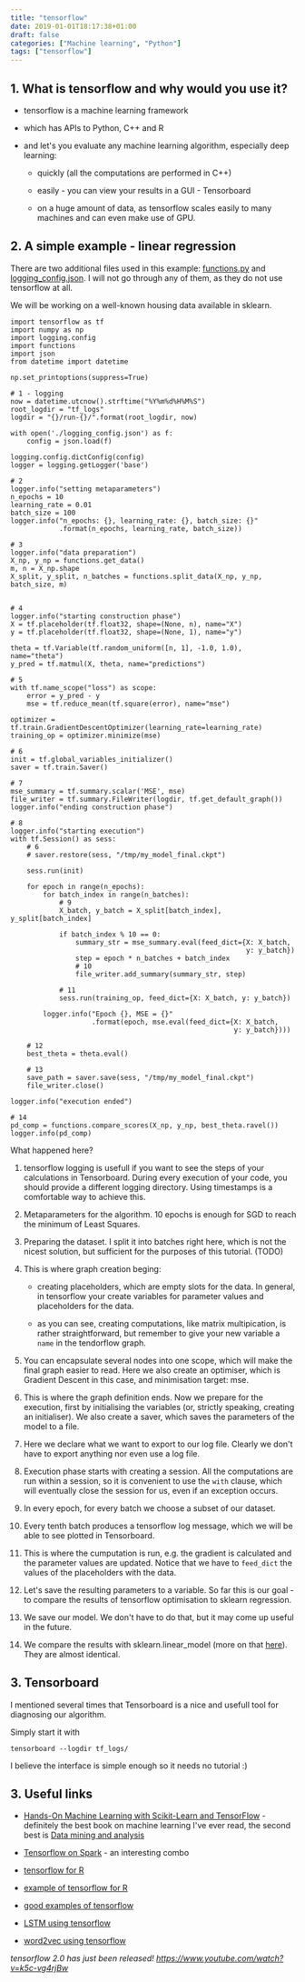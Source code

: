 ```yaml
---
title: "tensorflow"
date: 2019-01-01T18:17:38+01:00
draft: false
categories: ["Machine learning", "Python"]
tags: ["tensorflow"]
---
```


## 1. What is tensorflow and why would you use it?

- tensorflow is a machine learning framework 

- which has APIs to Python, C++ and R

- and let's you evaluate any machine learning algorithm, especially deep learning:

    - quickly (all the computations are performed in C++)

    - easily - you can view your results in a GUI - Tensorboard

    - on a huge amount of data, as tensorflow scales easily to many machines and can even make use of GPU.


## 2. A simple example - linear regression

There are two additional files used in this example: [functions.py](functions.py) and [logging_config.json](logging_config.json). I will not go through any of them, as they do not use tensorflow at all.

We will be working on a well-known housing data available in sklearn.

```{python}
import tensorflow as tf
import numpy as np
import logging.config
import functions
import json
from datetime import datetime

np.set_printoptions(suppress=True)

# 1 - logging
now = datetime.utcnow().strftime("%Y%m%d%H%M%S")
root_logdir = "tf_logs"
logdir = "{}/run-{}/".format(root_logdir, now)

with open('./logging_config.json') as f:
    config = json.load(f)

logging.config.dictConfig(config)
logger = logging.getLogger('base')

# 2
logger.info("setting metaparameters")
n_epochs = 10
learning_rate = 0.01
batch_size = 100
logger.info("n_epochs: {}, learning_rate: {}, batch_size: {}"
            .format(n_epochs, learning_rate, batch_size))

# 3
logger.info("data preparation")
X_np, y_np = functions.get_data()
m, n = X_np.shape
X_split, y_split, n_batches = functions.split_data(X_np, y_np, batch_size, m)


# 4
logger.info("starting construction phase")
X = tf.placeholder(tf.float32, shape=(None, n), name="X")
y = tf.placeholder(tf.float32, shape=(None, 1), name="y")

theta = tf.Variable(tf.random_uniform([n, 1], -1.0, 1.0), name="theta")
y_pred = tf.matmul(X, theta, name="predictions")

# 5
with tf.name_scope("loss") as scope:
    error = y_pred - y
    mse = tf.reduce_mean(tf.square(error), name="mse")

optimizer = tf.train.GradientDescentOptimizer(learning_rate=learning_rate)
training_op = optimizer.minimize(mse)

# 6
init = tf.global_variables_initializer()
saver = tf.train.Saver()

# 7
mse_summary = tf.summary.scalar('MSE', mse)
file_writer = tf.summary.FileWriter(logdir, tf.get_default_graph())
logger.info("ending construction phase")

# 8
logger.info("starting execution")
with tf.Session() as sess:
    # 6
    # saver.restore(sess, "/tmp/my_model_final.ckpt")

    sess.run(init)

    for epoch in range(n_epochs):
        for batch_index in range(n_batches):
            # 9
            X_batch, y_batch = X_split[batch_index], y_split[batch_index]

            if batch_index % 10 == 0:
                summary_str = mse_summary.eval(feed_dict={X: X_batch,
                                                          y: y_batch})
                step = epoch * n_batches + batch_index
                # 10
                file_writer.add_summary(summary_str, step)

            # 11
            sess.run(training_op, feed_dict={X: X_batch, y: y_batch})

        logger.info("Epoch {}, MSE = {}"
                    .format(epoch, mse.eval(feed_dict={X: X_batch,
                                                       y: y_batch})))

    # 12
    best_theta = theta.eval()

    # 13
    save_path = saver.save(sess, "/tmp/my_model_final.ckpt")
    file_writer.close()

logger.info("execution ended")

# 14
pd_comp = functions.compare_scores(X_np, y_np, best_theta.ravel())
logger.info(pd_comp)
```

What happened here?

1. tensorflow logging is usefull if you want to see the steps of your calculations in Tensorboard. During every execution of your code, you should provide a different logging directory. Using timestamps is a comfortable way to achieve this.

2. Metaparameters for the algorithm. 10 epochs is enough for SGD to reach the minimum of Least Squares.

3. Preparing the dataset. I split it into batches right here, which is not the nicest solution, but sufficient for the purposes of this tutorial. (TODO)

4. This is where graph creation beging:

    - creating placeholders, which are empty slots for the data. In general, in tensorflow your create variables for parameter values and placeholders for the data. 

    - as you can see, creating computations, like matrix multipication, is rather straightforward, but remember to give your new variable a `name` in the tendorflow graph.

5. You can encapsulate several nodes into one scope, which will make the final graph easier to read. Here we also create an optimiser, which is Gradient Descent in this case, and minimisation target: mse.

6. This is where the graph definition ends. Now we prepare for the execution, first by initialising the variables (or, strictly speaking, creating an initialiser). We also create a saver, which saves the parameters of the model to a file. 

7. Here we declare what we want to export to our log file. Clearly we don't have to export anything nor even use a log file.

8. Execution phase starts with creating a session. All the computations are run within a session, so it is convenient to use the `with` clause, which will eventually close the session for us, even if an exception occurs.

9. In every epoch, for every batch we choose a subset of our dataset.

10. Every tenth batch produces a tensorflow log message, which we will be able to see plotted in Tensorboard.

11. This is where the cumputation is run, e.g. the gradient is calculated and the parameter values are updated. Notice that we have to `feed_dict` the values of the placeholders with the data.

12. Let's save the resulting parameters to a variable. So far this is our goal - to compare the results of tensorflow optimisation to sklearn regression.

13. We save our model. We don't have to do that, but it may come up useful in the future.

14. We compare the results with sklearn.linear_model (more on that [here](tomis9.githu.io/sklearn_regerssion)). They are almost identical.


## 3. Tensorboard

I mentioned several times that Tensorboard is a nice and usefull tool for diagnosing our algorithm.

Simply start it with

```
tensorboard --logdir tf_logs/  
```

I believe the interface is simple enough so it needs no tutorial :)

## 3. Useful links

- [Hands-On Machine Learning with Scikit-Learn and TensorFlow](http://shop.oreilly.com/product/0636920052289.do) - definitely the best book on machine learning I've ever read, the second best is [Data mining and analysis](http://www.dataminingbook.info/pmwiki.php)

- [Tensorflow on Spark](https://github.com/yahoo/TensorFlowOnSpark) - an interesting combo

- [tensorflow for R](https://tensorflow.rstudio.com/)

- [example of tensorflow for R](https://www.r-bloggers.com/step-by-step-tutorial-deep-learning-with-tensorflow-in-r/)

- [good examples of tensorflow](https://github.com/aymericdamien/TensorFlow-Examples)

- [LSTM using tensorflow](https://towardsdatascience.com/lstm-by-example-using-tensorflow-feb0c1968537)

- [word2vec using tensorflow](https://www.tensorflow.org/tutorials/representation/word2vec)

*tensorflow 2.0 has just been released! https://www.youtube.com/watch?v=k5c-vg4rjBw*

